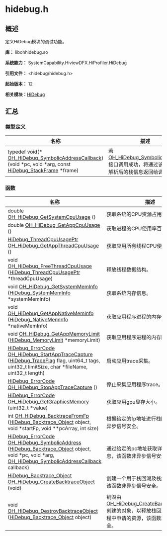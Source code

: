 # hidebug.h


## 概述

定义HiDebug模块的调试功能。

**库：** libohhidebug.so

**系统能力：** SystemCapability.HiviewDFX.HiProfiler.HiDebug

**引用文件：** &lt;hidebug/hidebug.h&gt;

**起始版本：** 12

**相关模块：**[HiDebug](_hi_debug.md)


## 汇总


### 类型定义

| 名称 | 描述 | 
| -------- | -------- |
| typedef void(\* [OH_HiDebug_SymbolicAddressCallback](_hi_debug.md#oh_hidebug_symbolicaddresscallback)) (void \*pc, void \*arg, const [HiDebug_StackFrame](_hi_debug___stack_frame.md) \*frame) | 若[OH_HiDebug_SymbolicAddress](_hi_debug.md#oh_hidebug_symbolicaddress)接口调用成功，将通过该函数将解析后的栈信息返回给调用者。  | 


### 函数

| 名称 | 描述 | 
| -------- | -------- |
| double [OH_HiDebug_GetSystemCpuUsage](_hi_debug.md#oh_hidebug_getsystemcpuusage) () | 获取系统的CPU资源占用情况百分比。  | 
| double [OH_HiDebug_GetAppCpuUsage](_hi_debug.md#oh_hidebug_getappcpuusage) () | 获取进程的CPU使用率百分比。  | 
| [HiDebug_ThreadCpuUsagePtr](_hi_debug.md#hidebug_threadcpuusageptr) [OH_HiDebug_GetAppThreadCpuUsage](_hi_debug.md#oh_hidebug_getappthreadcpuusage) () | 获取应用所有线程CPU使用情况。  | 
| void [OH_HiDebug_FreeThreadCpuUsage](_hi_debug.md#oh_hidebug_freethreadcpuusage) ([HiDebug_ThreadCpuUsagePtr](_hi_debug.md#hidebug_threadcpuusageptr) \*threadCpuUsage) | 释放线程数据结构。  | 
| void [OH_HiDebug_GetSystemMemInfo](_hi_debug.md#oh_hidebug_getsystemmeminfo) ([HiDebug_SystemMemInfo](_hi_debug___system_mem_info.md) \*systemMemInfo) | 获取系统内存信息。  | 
| void [OH_HiDebug_GetAppNativeMemInfo](_hi_debug.md#oh_hidebug_getappnativememinfo) ([HiDebug_NativeMemInfo](_hi_debug___native_mem_info.md) \*nativeMemInfo) | 获取应用程序进程的内存信息。  | 
| void [OH_HiDebug_GetAppMemoryLimit](_hi_debug.md#oh_hidebug_getappmemorylimit) ([HiDebug_MemoryLimit](_hi_debug___memory_limit.md) \*memoryLimit) | 获取应用程序进程的内存限制。  | 
| [HiDebug_ErrorCode](_hi_debug.md#hidebug_errorcode) [OH_HiDebug_StartAppTraceCapture](_hi_debug.md#oh_hidebug_startapptracecapture) ([HiDebug_TraceFlag](_hi_debug.md#hidebug_traceflag) flag, uint64_t tags, uint32_t limitSize, char \*fileName, uint32_t length) | 启动应用trace采集。  | 
| [HiDebug_ErrorCode](_hi_debug.md#hidebug_errorcode) [OH_HiDebug_StopAppTraceCapture](_hi_debug.md#oh_hidebug_stopapptracecapture) () | 停止采集应用程序trace。  | 
| [HiDebug_ErrorCode](_hi_debug.md#hidebug_errorcode) [OH_HiDebug_GetGraphicsMemory](_hi_debug.md#oh_hidebug_getgraphicsmemory) (uint32_t \*value) | 获取应用gpu显存大小。  | 
| int [OH_HiDebug_BacktraceFromFp](_hi_debug.md#oh_hidebug_backtracefromfp) ([HiDebug_Backtrace_Object](_hi_debug.md#hidebug_backtrace_object) object, void \*startFp, void \*\*pcArray, int size) | 根据给定的fp地址进行栈回溯，该函数异步信号安全。  | 
| [HiDebug_ErrorCode](_hi_debug.md#hidebug_errorcode) [OH_HiDebug_SymbolicAddress](_hi_debug.md#oh_hidebug_symbolicaddress) ([HiDebug_Backtrace_Object](_hi_debug.md#hidebug_backtrace_object) object, void \*pc, void \*arg, [OH_HiDebug_SymbolicAddressCallback](_hi_debug.md#oh_hidebug_symbolicaddresscallback) callback) | 通过给定的pc地址获取详细的符号信息，该函数非异步信号安全。  | 
| [HiDebug_Backtrace_Object](_hi_debug.md#hidebug_backtrace_object) [OH_HiDebug_CreateBacktraceObject](_hi_debug.md#oh_hidebug_createbacktraceobject) (void) | 创建一个用于栈回溯及栈解析的对象，该函数非异步信号安全。  | 
| void [OH_HiDebug_DestroyBacktraceObject](_hi_debug.md#oh_hidebug_destroybacktraceobject) ([HiDebug_Backtrace_Object](_hi_debug.md#hidebug_backtrace_object) object) | 销毁由[OH_HiDebug_CreateBacktraceObject](_hi_debug.md#oh_hidebug_createbacktraceobject)创建的对象，以释放栈回溯及栈解析过程中申请的资源，该函数非异步信号安全。  | 
